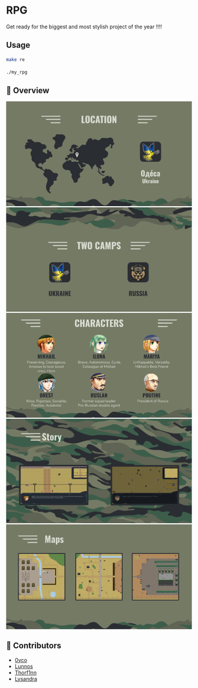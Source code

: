 # RPG

Get ready for the biggest and most stylish project of the year !!!!

##  Usage
```bash
make re

./my_rpg
```

## 🚀 Overview

![Location](./README/1_Location.png)
![Camps](./README/2_Camps.png)
![Characters](./README/3_Characters.png)
![Story](./README/4_Story.png)
![Maps](./README/5_Maps.png)

## 👥 Contributors

-  [0yco](https://github.com/0yco)
-  [Lunnos](https://github.com/LunnosMp4)
-  [Thorf1nn](https://github.com/Thorf1nn)
-  [Lysandra](https://github.com/Lysandra26)
